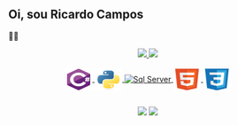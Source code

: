 ## Oi, sou Ricardo Campos


👨‍💻

<div align="center">
  <a href="https://github.com/ricardocfn">
  <img  height="165em" src="https://github-readme-stats.vercel.app/api?username=ricardocfn&show_icons=true&theme=dracula&include_all_commits=true&count_private=true&hide=contribs"/>
  <img  height="165em" src="https://github-readme-stats.vercel.app/api/top-langs/?username=ricardocfn&layout=compact&theme=dracula&langs_count=8"/>
</div>
<div style="display: inline_block" align="center"><br>
  <img align="center" alt="Csharp" height="40" width="50" src="https://raw.githubusercontent.com/devicons/devicon/master/icons/csharp/csharp-original.svg">
  <img align="center" alt="Python" height="40" width="50" src="https://raw.githubusercontent.com/devicons/devicon/master/icons/python/python-original.svg">
  <img align="center" alt="Sql Server" height="40" width="50" src="https://cdn.jsdelivr.net/gh/devicons/devicon/icons/microsoftsqlserver/microsoftsqlserver-plain-wordmark.svg" />

  <img align="center" alt="HTML" height="40" width="50" src="https://raw.githubusercontent.com/devicons/devicon/master/icons/html5/html5-original.svg">
  <img align="center" alt="CSS" height="40" width="50" src="https://raw.githubusercontent.com/devicons/devicon/master/icons/css3/css3-original.svg">
  
  ##
<div> 
  <a href = "mailto:ricardocamposdev@outlook.com"><img src="https://img.shields.io/badge/-Hotmail-%23333?style=for-the-badge&logo=microsoft" target="_blank"></a>
  <a href="https://www.linkedin.com/in/ricardocampos_" target="_blank"><img src="https://img.shields.io/badge/-LinkedIn-%230077B5?style=for-the-badge&logo=linkedin&logoColor=white" target="_blank"></a> 
 
</div>
